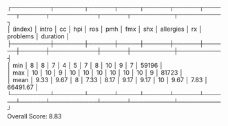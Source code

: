 ┌─────────┬───────┬──────┬─────┬──────┬──────┬──────┬──────┬───────────┬──────┬──────────┬──────────┐  
│ (index) │ intro │  cc  │ hpi │ ros  │ pmh  │ fmx  │ shx  │ allergies │  rx  │ problems │ duration │  
├─────────┼───────┼──────┼─────┼──────┼──────┼──────┼──────┼───────────┼──────┼──────────┼──────────┤  
│   min   │   8   │  8   │  7  │  4   │  5   │  7   │  8   │    10     │  9   │    7     │  59196   │  
│   max   │  10   │  10  │  9  │  10  │  10  │  10  │  10  │    10     │  10  │    9     │  81723   │  
│  mean   │ 9.33  │ 9.67 │  8  │ 7.33 │ 8.17 │ 9.17 │ 9.17 │    10     │ 9.67 │   7.83   │ 66491.67 │  
└─────────┴───────┴──────┴─────┴──────┴──────┴──────┴──────┴───────────┴──────┴──────────┴──────────┘  
Overall Score: 8.83

